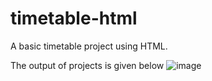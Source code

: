 # timetable-html
A basic timetable project using HTML.

The output of projects is given below
![image](https://github.com/user-attachments/assets/2b106aa1-100a-47fd-a587-4f0b382ec899)


